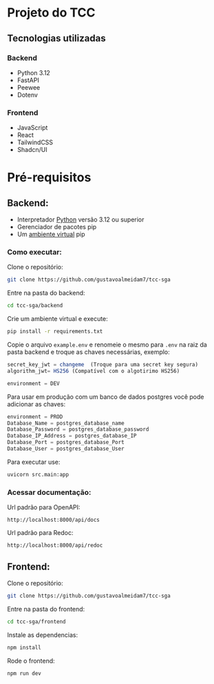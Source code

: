 # Projeto do TCC

## Tecnologias utilizadas

### Backend
- Python 3.12
- FastAPI
- Peewee
- Dotenv

### Frontend
- JavaScript
- React
- TailwindCSS
- Shadcn/UI

# Pré-requisitos

## Backend:
- Interpretador [Python](https://www.python.org/downloads/) versão 3.12 ou superior
- Gerenciador de pacotes pip
- Um [ambiente virtual](https://packaging.python.org/en/latest/guides/installing-using-pip-and-virtual-environments/) pip

### Como executar:

Clone o repositório:

```bash
git clone https://github.com/gustavoalmeidam7/tcc-sga
```

Entre na pasta do backend:

```bash
cd tcc-sga/backend
```

Crie um ambiente virtual e execute:

```bash
pip install -r requirements.txt
```

Copie o arquivo ``` example.env ``` e renomeie o mesmo para ``` .env ``` na raiz da pasta backend e troque as chaves necessárias, exemplo:
```js
secret_key_jwt = changeme  (Troque para uma secret key segura)
algorithm_jwt= HS256 (Compatível com o algotirimo HS256)

environment = DEV
```

Para usar em produção com um banco de dados postgres você pode adicionar as chaves:
```js
environment = PROD
Database_Name = postgres_database_name
Database_Password = postgres_database_password
Database_IP_Address = postgres_database_IP
Database_Port = postgres_database_Port
Database_User = postgres_database_User
```

Para executar use:
```bash
uvicorn src.main:app
```

### Acessar documentação:
Url padrão para OpenAPI:
```
http://localhost:8000/api/docs
```

Url padrão para Redoc:
```
http://localhost:8000/api/redoc
```

## Frontend:

Clone o repositório:

```bash
git clone https://github.com/gustavoalmeidam7/tcc-sga
```

Entre na pasta do frontend:

```bash
cd tcc-sga/frontend
```

Instale as dependencias:

```bash
npm install
```

Rode o frontend:

```bash
npm run dev
```
